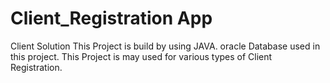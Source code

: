 # Client_Registration App
Client Solution
This Project is build by using JAVA.
oracle Database used in this project.
This Project is may used for various types of Client Registration.
